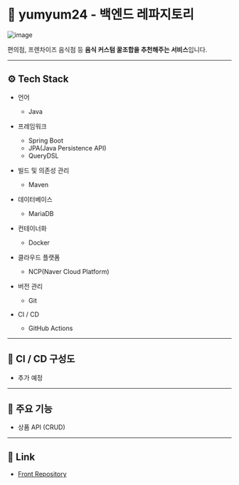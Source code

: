 
# 🍧 yumyum24 - 백엔드 레파지토리

![image](https://github.com/jjunhyeon/algorithm/assets/37209763/2e4bc5b3-bd7d-42c8-b1cc-9c0e21fd3ac2)


편의점, 프렌차이즈 음식점 등 **음식 커스텀 꿀조합을 추천해주는 서비스**입니다.

---
 
## ⚙️ Tech Stack

- 언어 
    - Java

- 프레임워크   
    - Spring Boot
    - JPA(Java Persistence API)
    - QueryDSL

- 빌드 및 의존성 관리
    - Maven

- 데이터베이스
    - MariaDB

- 컨테이너화
    - Docker

- 클라우드 플랫폼
    - NCP(Naver Cloud Platform)

- 버전 관리
    - Git

- CI / CD
    - GitHub Actions

---

## 🔗 CI / CD 구성도
- 추가 예정

---

## 📌 주요 기능
- 상품 API (CRUD)
---

## 📎 Link
- [Front Repository](https://github.com/SeoYeonii/yumyum24)
